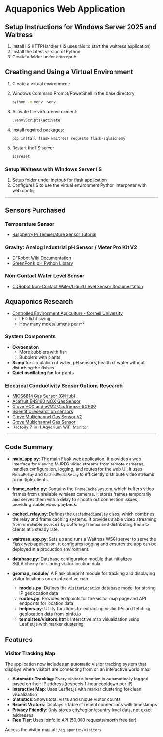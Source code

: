 ﻿# Aquaponics Web Application

## Setup Instructions for Windows Server 2025 and Waitress

1. Install IIS HTTPHandler (IIS uses this to start the waitress application)
2. Install the latest version of Python
3. Create a folder under c:\intepub

## Creating and Using a Virtual Environment

1. Create a virtual environment:
2. Windows Command Prompt/PowerShell in the base directory

   ```bash
   python -m venv .venv
   ```

3. Activate the virtual environment:

   ```bash
   .venv\Scripts\activate
   ```

6. Install required packages:

   ```bash
   pip install flask waitress requests flask-sqlalchemy
   ```

7. Restart the IIS server

   ```bash
   iisreset
   ```

### Setup Waitress with Windows Server IIS

1. Setup folder under inetpub for flask application
3. Configure IIS to use the virtual environment Python interpreter with web.config

---

## Sensors Purchased

### Temperature Sensor

- [Raspberry Pi Temperature Sensor Tutorial](https://pimylifeup.com/raspberry-pi-temperature-sensor/)

### **Gravity: Analog Industrial pH Sensor / Meter Pro Kit V2**

- [DFRobot Wiki Documentation](https://wiki.dfrobot.com/Gravity__Analog_pH_Sensor_Meter_Kit_V2_SKU_SEN0161-V2)
- [GreenPonik pH Python Library](https://github.com/GreenPonik/GreenPonik_PH_Python)

### Non-Contact Water Level Sensor

- [CQRobot Non-Contact Water/Liquid Level Sensor Documentation](http://www.cqrobot.wiki/index.php/Non-Contact_Water/Liquid_Level_Sensor_SKU:_CQRSENYW001)

## Aquaponics Research

- [Controlled Environment Agriculture - Cornell University](https://cea.cals.cornell.edu/)
  - LED light sizing
  - How many moles/lumens per m²

### System Components

- **Oxygenation**
  - More bubblers with fish
  - Bubblers with plants
- **Sump** for circulation of water, pH sensors, health of water without disturbing the fishies
- **Quiet oscillating fan** for plants

### Electrical Conductivity Sensor Options Research

- [MICS6814 Gas Sensor (GitHub)](https://github.com/pimoroni/mics6814-python)
- [Adafruit ENS160 MOX Gas Sensor](https://learn.adafruit.com/adafruit-ens160-mox-gas-sensor)
- [Grove VOC and eCO2 Gas Sensor-SGP30](https://wiki.seeedstudio.com/Grove-VOC_and_eCO2_Gas_Sensor-SGP30/)
- [Scientific research on sensors](https://www.sciencedirect.com/science/article/pii/S2215016123004326)
- [Grove Multichannel Gas Sensor V2](https://wiki.seeedstudio.com/Grove-Multichannel-Gas-Sensor-V2/)
- [Grove Multichannel Gas Sensor](https://wiki.seeedstudio.com/Grove-Multichannel_Gas_Sensor/)
- [Kactoily 7-in-1 Aquarium WiFi Monitor](https://kactoily.com/products/7-in-1-aquarium-wifi-monitor?variant=49385677586725)

---

## Code Summary

- **main_app.py**: The main Flask web application. It provides a web interface for viewing MJPEG video streams from remote cameras, handles configuration, logging, and routes for the web UI. It uses `MediaRelay` and `CachedMediaRelay` to efficiently distribute video streams to multiple clients.

- **frame_cache.py**: Contains the `FrameCache` system, which buffers video frames from unreliable wireless cameras. It stores frames temporarily and serves them with a delay to smooth out connection issues, providing stable video playback.

- **cached_relay.py**: Defines the `CachedMediaRelay` class, which combines the relay and frame caching systems. It provides stable video streaming from unreliable sources by buffering frames and distributing them to clients at a steady rate.

- **waitress_app.py**: Sets up and runs a Waitress WSGI server to serve the Flask web application. It configures logging and ensures the app can be deployed in a production environment.

- **database.py**: Database configuration module that initializes SQLAlchemy for storing visitor location data.

- **geomap_module/**: A Flask blueprint module for tracking and displaying visitor locations on an interactive map.
  - **models.py**: Defines the `VisitorLocation` database model for storing IP geolocation data
  - **routes.py**: Provides endpoints for the visitor map page and API endpoints for location data
  - **helpers.py**: Utility functions for extracting visitor IPs and fetching geolocation data from ipinfo.io
  - **templates/visitors.html**: Interactive map visualization using Leaflet.js with marker clustering

## Features

### Visitor Tracking Map

The application now includes an automatic visitor tracking system that displays where visitors are connecting from on an interactive world map:

- **Automatic Tracking**: Every visitor's location is automatically logged based on their IP address (respects 1-hour cooldown per IP)
- **Interactive Map**: Uses Leaflet.js with marker clustering for clean visualization
- **Statistics**: Shows total visits and unique visitor counts
- **Recent Visitors**: Displays a table of recent connections with timestamps
- **Privacy Friendly**: Only stores city/region/country level data, not exact addresses
- **Free Tier**: Uses ipinfo.io API (50,000 requests/month free tier)

Access the visitor map at: `/aquaponics/visitors`
 

